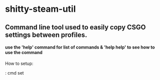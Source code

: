 # shitty-steam-util

## Command line tool used to easily copy CSGO settings between profiles.
#### use the 'help' command for list of commands & 'help help' to see how to use the command

How to setup:

: cmd set


